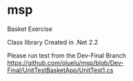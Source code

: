 # msp
Basket Exercise

Class library Created in .Net 2.2

Please run test from the Dev-Final Branch
https://github.com/oluelu/msp/blob/Dev-Final/UnitTestBasketApp/UnitTest1.cs
 
